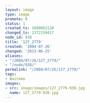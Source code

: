 ```yaml
---
layout: image
type: image
promote: 0
status: 1
created_ts: 1090862138
changed_ts: 1372159417
node_id: 938
title: '127_2779'
created: '2004-07-26'
changed: '2013-06-25'
aliases:
- "/2004/07/26/127_2779/"
- "/node/938/"
permalink: "/2004/07/26/127_2779/"
tags:
- Waitomo
images:
- src: image/images/127_2779-938.jpg
  name: 127_2779-938.jpg
---
```


